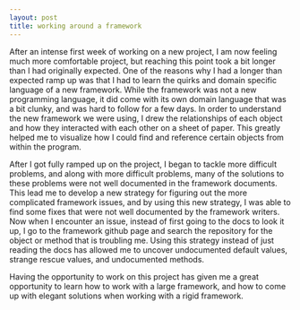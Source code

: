 ```yaml
---
layout: post
title: working around a framework
---
```


After an intense first week of working on a new project, I am now feeling much
more comfortable project, but reaching this point took a bit longer than I had
originally expected. One of the reasons why I had a longer than expected ramp up
was that I had to learn the quirks and domain specific language of a new
framework. While the framework was not a new programming language, it did come
with its own domain language that was a bit clunky, and was hard to follow for a
few days. In order to understand the new framework we were using, I drew the
relationships of each object and how they interacted with each other on a sheet
of paper. This greatly helped me to visualize how I could find and reference
certain objects from within the program. 

After I got fully ramped up on the project, I began to tackle more difficult
problems, and along with more difficult problems, many of the solutions to these
problems were not well documented in the framework documents. This lead me to
develop a new strategy for figuring out the more complicated framework issues,
and by using this new strategy, I was able to find some fixes that were not well
documented by the framework writers. Now when I encounter an issue, instead of first
going to the docs to look it up, I go to the framework github page and search
the repository for the object or method that is troubling me. Using this
strategy instead of just reading the docs has allowed me to uncover undocumented
default values, strange rescue values, and undocumented methods. 

Having the opportunity to work on this project has given me a great opportunity
to learn how to work with a large framework, and how to come up with elegant
solutions when working with a rigid framework. 

